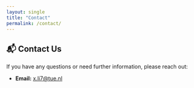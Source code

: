 ```yaml
---
layout: single
title: "Contact"
permalink: /contact/
---
```


## 📬 Contact Us

If you have any questions or need further information, please reach out:

- **Email:** [x.li7@tue.nl](mailto:x.li7@tue.nl)


